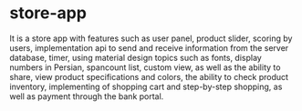 # store-app
It is a store app with features such as user panel, product slider, scoring by users, implementation api to send and receive information from the server database, timer, using material design topics such as fonts, display numbers in Persian, spancount list, custom view, as well as the ability to share, view product specifications and colors, the ability to check product inventory, implementing of shopping cart and step-by-step shopping, as well as payment through the bank portal.
